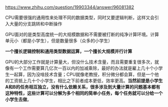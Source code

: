 https://www.zhihu.com/question/19903344/answer/96081382

CPU需要很强的通用性来处理不同的数据类型，同时又要逻辑判断，这样又会引入大量的分支跳转和中断操作

GPU面对的是类型高度统一的大规模数据和不需要被打断的纯净计算环境。计算单元小（都是小学生），但是数量很多（众多的小学生）

**一个擅长逻辑控制和通用类型数据运算，一个擅长大规模并行计算**

GPU的大部分工作就是计算量大，但没什么技术含量，而且需要重复很多次，就像有一个工作需要算几亿次一百以内的加减乘除，最好的办法就是雇上几十个小学生一起算，因为没啥技术含量；CPU就像老教授，积分微分都会算，但是一个他的工资抵上几十个小学生，相比之下前者成本更低，效率更高。**当然前提是小学生A和B的任务相互独立，没有什么依赖关系，很多涉及到大量计算的问题基本都有这种特性，这些计算可以分解为多个相同的简单小任务，每个任务就可以分给一个小学生去做**。

